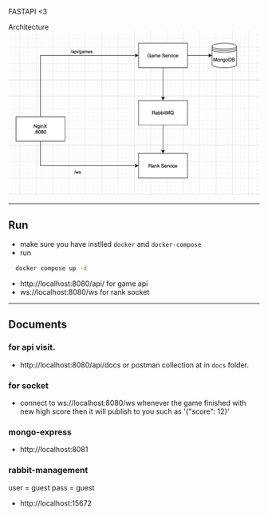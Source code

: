 FASTAPI <3

Architecture
![Architecture info](./docs/architecture.png)

---
## Run
- make sure you have instlled `docker` and `docker-compose`
- run
```bash
  docker compose up -d
```
- http://localhost:8080/api/ for game api
- ws://localhost:8080/ws for rank socket
---
## Documents
### for api visit.
- http://localhost:8080/api/docs
or postman collection at in `docs` folder.

### for socket
- connect to 
ws://localhost:8080/ws
whenever the game finished with new high score then it will publish to you such as '{"score": 12}'

### mongo-express
- http://localhost:8081

### rabbit-management
user = guest
pass = guest
- http://localhost:15672